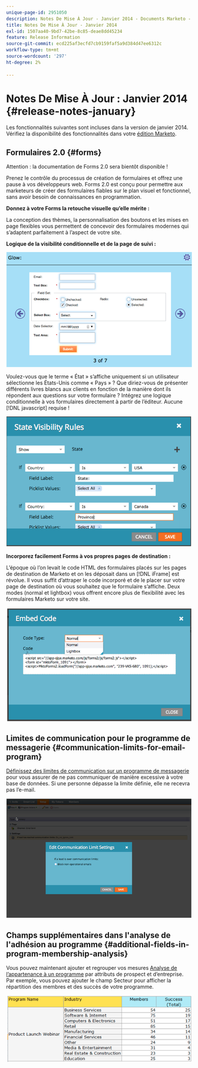 ```yaml
---
unique-page-id: 2951050
description: Notes De Mise À Jour - Janvier 2014 - Documents Marketo - Documentation Du Produit
title: Notes De Mise À Jour - Janvier 2014
exl-id: 1507aa40-9bd7-42be-8c85-deae8dd45234
feature: Release Information
source-git-commit: ecd225af3ecfd7cb9159faf5a9d384d47ee6312c
workflow-type: tm+mt
source-wordcount: '297'
ht-degree: 2%

---
```


# Notes De Mise À Jour : Janvier 2014 {#release-notes-january}

Les fonctionnalités suivantes sont incluses dans la version de janvier 2014. Vérifiez la disponibilité des fonctionnalités dans votre [édition Marketo](https://www.marketo.com/pricing/).

## Formulaires 2.0 {#forms}

Attention : la documentation de Forms 2.0 sera bientôt disponible !

Prenez le contrôle du processus de création de formulaires et offrez une pause à vos développeurs web. Forms 2.0 est conçu pour permettre aux marketeurs de créer des formulaires fiables sur le plan visuel et fonctionnel, sans avoir besoin de connaissances en programmation.

**Donnez à votre Forms la retouche visuelle qu’elle mérite :**

La conception des thèmes, la personnalisation des boutons et les mises en page flexibles vous permettent de concevoir des formulaires modernes qui s’adaptent parfaitement à l’aspect de votre site.

**Logique de la visibilité conditionnelle et de la page de suivi :**

![](assets/image2014-9-22-10-3a30-3a52.png)

Voulez-vous que le terme « État » s’affiche uniquement si un utilisateur sélectionne les États-Unis comme « Pays » ? Que diriez-vous de présenter différents livres blancs aux clients en fonction de la manière dont ils répondent aux questions sur votre formulaire ? Intégrez une logique conditionnelle à vos formulaires directement à partir de l’éditeur. Aucune [!DNL javascript] requise !

![](assets/image2014-9-22-10-3a31-3a54.png)

**Incorporez facilement Forms à vos propres pages de destination :**

L’époque où l’on levait le code HTML des formulaires placés sur les pages de destination de Marketo et on les déposait dans un [!DNL iFrame] est révolue. Il vous suffit d’attraper le code incorporé et de le placer sur votre page de destination où vous souhaitez que le formulaire s’affiche. Deux modes (normal et lightbox) vous offrent encore plus de flexibilité avec les formulaires Marketo sur votre site.

![](assets/image2014-9-22-10-3a38-3a2.png)

## Limites de communication pour le programme de messagerie {#communication-limits-for-email-program}

[Définissez des limites de communication sur un programme de messagerie](/help/marketo/product-docs/email-marketing/email-programs/email-program-actions/enable-disable-communication-limits-in-an-email-program.md) pour vous assurer de ne pas communiquer de manière excessive à votre base de données. Si une personne dépasse la limite définie, elle ne recevra pas l’e-mail.

![](assets/image2014-9-22-10-3a38-3a31.png)

## Champs supplémentaires dans l&#39;analyse de l&#39;adhésion au programme {#additional-fields-in-program-membership-analysis}

Vous pouvez maintenant ajouter et regrouper vos mesures [Analyse de l’appartenance à un programme](/help/marketo/product-docs/reporting/revenue-cycle-analytics/program-analytics/build-a-program-membership-analysis-report-that-lists-leads.md) par attributs de prospect et d’entreprise. Par exemple, vous pouvez ajouter le champ Secteur pour afficher la répartition des membres et des succès de votre programme.

![](assets/image2014-9-22-10-3a39-3a1.png)
